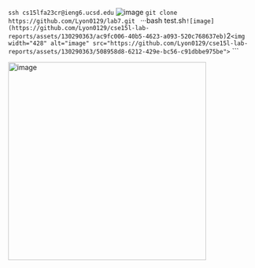 ```ssh cs15lfa23cr@ieng6.ucsd.edu```
![image](https://github.com/Lyon0129/cse15l-lab-reports/assets/130290363/a730bb27-2fce-4850-8a70-8f4a4f1646b1)
```git clone https://github.com/Lyon0129/lab7.git ```
···bash test.sh```
![image](https://github.com/Lyon0129/cse15l-lab-reports/assets/130290363/ac9fc006-40b5-4623-a093-520c768637eb)
```<delete>2<enter>```
<img width="428" alt="image" src="https://github.com/Lyon0129/cse15l-lab-reports/assets/130290363/508958d8-6212-429e-bc56-c91dbbe975be">
```<up> <enter>```

<img width="402" alt="image" src="https://github.com/Lyon0129/cse15l-lab-reports/assets/130290363/4ec8c290-3765-4d30-8dfb-8fcf9a23715e">

